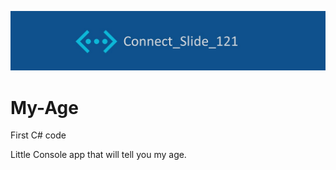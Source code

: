 ![alt text](https://github.com/Connectslide121/My-Age/blob/master/Connect_banner.png?)

# My-Age
First C# code

Little Console app that will tell you my age.
